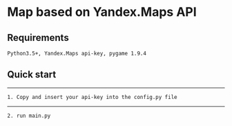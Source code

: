 # Map based on Yandex.Maps API
## Requirements
`Python3.5+, Yandex.Maps api-key, pygame 1.9.4`
## Quick start
___
`1. Copy and insert your api-key into the config.py file`
___
`2. run main.py`

